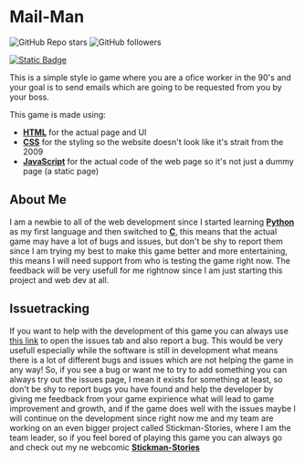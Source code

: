 # Mail-Man

![GitHub Repo stars](https://img.shields.io/github/stars/Capybaric123/Mail-Man?style=flat&logo=github)
![GitHub followers](https://img.shields.io/github/followers/Capybaric123?style=flat&logo=github&color=green)


[![Static Badge](https://img.shields.io/badge/Issues-green?style=flat&logo=github&labelColor=grey&link=https%3A%2F%2Fgithub.com%2FCapybaric123%2FMail-Man%2Fissues%2F)](https://github.com/Capybara123/Mail-Man/issues/)


This is a simple style io game where you are a ofice worker in the 90's and your goal is to send emails which are going to be requested from you by your boss.

This game is made using:

- **[HTML](https://html.com/)** for the actual page and UI
- **[CSS](https://en.wikipedia.org/wiki/CSS)** for the styling so the website doesn't look like it's strait from the 2009
- **[JavaScript](https://www.javascript.com/)** for the actual code of the web page so it's not just a dummy page (a static page)

## About Me

I am a newbie to all of the web development since I started learning **[Python](https://www.python.org/)** as my first language and then switched to **[C](https://en.wikipedia.org/wiki/C_(programming_language))**, this means that the actual game may have a lot of bugs and issues, but don't be shy to report them since I am trying my best to make this game better and more entertaining, this means I will need support from who is testing the game right now. The feedback will be very usefull for me rightnow since I am just starting this project and web dev at all.

## Issuetracking

If you want to help with the development of this game you can always use [this link](https://github.com/Capybaric123/Mail-Man/issues) to open the issues tab and also report a bug. This would be very usefull especially while the software is still in development what means there is a lot of different bugs and issues which are not helping the game in any way! So, if you see a bug or want me to try to add something you can always try out the issues page, I mean it exists for something at least, so don't be shy to report bugs you have found and help the developer by giving me feedback from your game expirience what will lead to game improvement and growth, and if the game does well with the issues maybe I will continue on the development since right now me and my team are working on an even bigger project called Stickman-Stories, where I am the team leader, so if you feel bored of playing this game you can always go and check out my ne webcomic **[Stickman-Stories](https://github.com/Capybaric123/Stickman-Stories/)**
